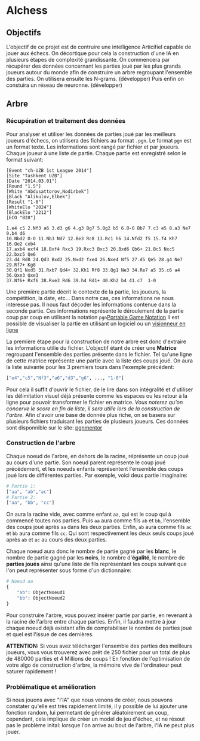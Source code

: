 # AIchess

## Objectifs
L'objectif de ce projet est de contruire une intelligence Articifiel capable de jouer aux échecs. On décortique pour cela la construction d'une IA en plusieurs étapes de complexité grandissante. 
On commencera par récupérer des données concernant les parties joué par les plus grands joueurs autour du monde afin de construire un arbre regroupant l'ensemble des parties.
On utilisera ensuite les N-grams. (développer)
Puis enfin on constuira un réseau de neuronne. (développer)

## Arbre
### Récupération et traitement des données
Pour analyser et utiliser les données de parties joué par les meilleurs joueurs d'échecs, on utilisera des fichiers au format `.pgn`. Le format `pgn` est un format texte. 
Les informations sont rangé par fichier et par joueurs. Chaque joueur à une liste de partie. Chaque partie est enregistré selon le format suivant:
```pgn
[Event "ch-UZB 1st League 2014"]
[Site "Tashkent UZB"]
[Date "2014.03.01"]
[Round "1.5"]
[White "Abdusattorov,Nodirbek"]
[Black "Alikulov,Elbek"]
[Result "1-0"]
[WhiteElo "2024"]
[BlackElo "2212"]
[ECO "B28"]

1.e4 c5 2.Nf3 a6 3.d3 g6 4.g3 Bg7 5.Bg2 b5 6.O-O Bb7 7.c3 e5 8.a3 Ne7 9.b4 d6
10.Nbd2 O-O 11.Nb3 Nd7 12.Be3 Rc8 13.Rc1 h6 14.Nfd2 f5 15.f4 Kh7 16.Qe2 cxb4
17.axb4 exf4 18.Bxf4 Rxc3 19.Rxc3 Bxc3 20.Bxd6 Qb6+ 21.Bc5 Nxc5 22.bxc5 Qe6
23.d4 Rd8 24.Qd3 Bxd2 25.Nxd2 fxe4 26.Nxe4 Nf5 27.d5 Qe5 28.g4 Ne7 29.Rf7+ Kg8
30.Qf1 Nxd5 31.Rxb7 Qd4+ 32.Kh1 Rf8 33.Qg1 Ne3 34.Re7 a5 35.c6 a4 36.Qxe3 Qxe3
37.Nf6+ Rxf6 38.Rxe3 Rd6 39.h4 Rd1+ 40.Kh2 b4 41.c7  1-0
```

Une première partie décrit le contexte de la partie, les joueurs, la compétition, la date, etc... Dans notre cas, ces informations ne nous interesse pas. Il nous faut décoder les informations contenue dans la seconde partie.
Ces informations représente le déroulement de la partie coup par coup en utilisant la notation `pgn`[Portable Game Notation](https://fr.wikipedia.org/wiki/Portable_Game_Notation) 
Il est possible de visualiser la partie en utilisant un logiciel ou un [visionneur en ligne](https://fr.chesstempo.com/pgn-viewer/)

La première étape pour la construction de notre arbre est donc d'extraire les informations utilie du fichier. L'objectif étant de créer une **Matrice** regroupant l'ensemble des parties présente dans le fichier. Tel qu'une ligne de cette matrice représente une partie avec la liste des coups joué. On aura la liste suivante pour les 3 premiers tours dans l'exemple précédent:
```py
["e4","c5","Nf3","a6","d3","g6", ..., "1-0"]
```
Pour cela il suffit d'ouvrir le fichier, de le lire dans son intégralité et d'utiliser les délimitation visuel déjà présente comme les espaces ou les retour à la ligne pour pouvoir transformer le fichier en matrice.
*Vous noterez qu'on concerve le score en fin de liste, il sera utilie lors de la construction de l'arbre.*
Afin d'avoir une base de donnée plus riche, on se basera sur plusieurs fichiers traduisant les parties de plusieurs joueurs. Ces données sont disponnible sur le site: [pgnmentor](https://www.pgnmentor.com/files.html#classking)

### Construction de l'arbre
Chaque noeud de l'arbre, en dehors de la racine, réprésente un coup joué au cours d'une partie. Son noeud parent représente le coup joué précédement, et les noeuds enfants représentent l'ensemble des coups joué lors de différentes parties.
Par exemple, voici deux partie imaginaire:
```py
# Partie 1:
["aa", "ab","ac"]
# Partie 2:
["aa", "bb", "cc"]
```
On aura la racine vide, avec comme enfant `aa`, qui est le coup qui à commencé toutes nos parties.
Puis `aa` aura comme fils `ab` et `bb`, l'ensemble des coups joué après `aa` dans les deux parties.
Enfin, `ab` aura comme fils `ac` et `bb` aura comme fils `cc`. Qui sont respectivement les deux seuls coups joué après `ab` et `ac` au cours des deux parties.

Chaque noeud aura donc le nombre de partie gagné par les **blanc**, le nombre de partie gagné par les **noirs**, le nombre d'**égalité**, le nombre de **parties joués**
ainsi qu'une liste de fils représentant les coups suivant que l'on peut représenter sous forme d'un dictionnaire:
```py
# Noeud aa
{
    "ab": ObjectNoeud1
    "bb": ObjectNoeud2
}
```
Pour construire l'arbre, vous pouvez insérer partie par partie, en revenant à la racine de l'arbre entre chaque parties. Enfin, il faudra mettre à jour chaque noeud déjà existant afin de comptabiliser le nombre de parties joué et quel est l'issue de ces dernières.

**ATTENTION:** Si vous avez télécharger l'ensemble des parties des meilleurs joueurs, vous vous trouverez avec prêt de 250 fichier pour un total de plus de 480000 parties et 4 Millions de coups ! En fonction de l'optimisation de votre algo de construction d'arbre, la mémoire vive de l'ordinateur peut saturer rapidement !

### Problématique et amélioration
Si nous jouons avec "l'IA" que nous venons de créer, nous pouvons constater qu'elle est très rapidement limité, il y possible de lui ajouter une fonction random, lui permetant de générer aléatoirement un coup, cependant, cela implique de créer un model de jeu d'échec, et ne résout pas le problème inital: lorsque l'on arrive au bout de l'arbre, l'IA ne peut plus jouer.